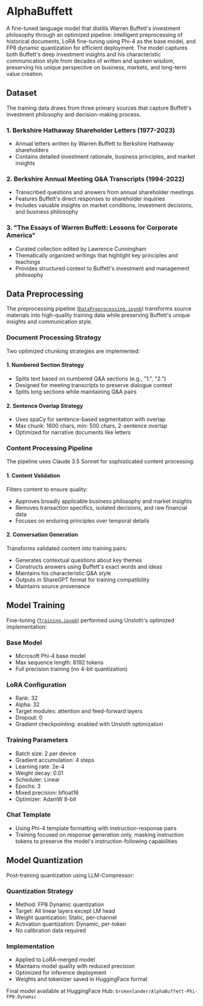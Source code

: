 # AlphaBuffett
A fine-tuned language model that distills Warren Buffett's investment philosophy through an optimized pipeline: intelligent preprocessing of historical documents, LoRA fine-tuning using Phi-4 as the base model, and FP8 dynamic quantization for efficient deployment. The model captures both Buffett's deep investment insights and his characteristic communication style from decades of written and spoken wisdom, preserving his unique perspective on business, markets, and long-term value creation.


## Dataset
The training data draws from three primary sources that capture Buffett's investment philosophy and decision-making process.

### 1. Berkshire Hathaway Shareholder Letters (1977-2023)
- Annual letters written by Warren Buffett to Berkshire Hathaway shareholders
- Contains detailed investment rationale, business principles, and market insights

### 2. Berkshire Annual Meeting Q&A Transcripts (1994-2022)
- Transcribed questions and answers from annual shareholder meetings
- Features Buffett's direct responses to shareholder inquiries
- Includes valuable insights on market conditions, investment decisions, and business philosophy

### 3. "The Essays of Warren Buffett: Lessons for Corporate America"
- Curated collection edited by Lawrence Cunningham
- Thematically organized writings that highlight key principles and teachings
- Provides structured context to Buffett's investment and management philosophy

## Data Preprocessing
The preprocessing pipeline ([`DataPreprocessing.ipynb`](DataPreprocessing.ipynb)) transforms source materials into high-quality training data while preserving Buffett's unique insights and communication style.

### Document Processing Strategy
Two optimized chunking strategies are implemented:

#### 1. Numbered Section Strategy
- Splits text based on numbered Q&A sections (e.g., "1.", "2.") 
- Designed for meeting transcripts to preserve dialogue context
- Splits long sections while maintaining Q&A pairs

#### 2. Sentence Overlap Strategy
- Uses spaCy for sentence-based segmentation with overlap
- Max chunk: 1600 chars, min: 500 chars, 2-sentence overlap
- Optimized for narrative documents like letters

### Content Processing Pipeline
The pipeline uses Claude 3.5 Sonnet for sophisticated content processing:

#### 1. Content Validation
Filters content to ensure quality:
- Approves broadly applicable business philosophy and market insights
- Removes transaction specifics, isolated decisions, and raw financial data
- Focuses on enduring principles over temporal details

#### 2. Conversation Generation
Transforms validated content into training pairs:
- Generates contextual questions about key themes
- Constructs answers using Buffett's exact words and ideas
- Maintains his characteristic Q&A style
- Outputs in ShareGPT format for training compatibility
- Maintains source provenance

## Model Training
Fine-tuning ([`Training.ipynb`](Training.ipynb)) performed using Unsloth's optimized implementation:

### Base Model
- Microsoft Phi-4 base model
- Max sequence length: 8192 tokens
- Full precision training (no 4-bit quantization)

### LoRA Configuration
- Rank: 32
- Alpha: 32
- Target modules: attention and feed-forward layers
- Dropout: 0
- Gradient checkpointing: enabled with Unsloth optimization

### Training Parameters
- Batch size: 2 per device
- Gradient accumulation: 4 steps
- Learning rate: 2e-4
- Weight decay: 0.01
- Scheduler: Linear
- Epochs: 3
- Mixed precision: bfloat16
- Optimizer: AdamW 8-bit

### Chat Template
- Using Phi-4 template formatting with instruction-response pairs
- Training focused on response generation only, masking instruction tokens to preserve the model's instruction-following capabilities

## Model Quantization
Post-training quantization using LLM-Compressor:

### Quantization Strategy
- Method: FP8 Dynamic quantization
- Target: All linear layers except LM head
- Weight quantization: Static, per-channel
- Activation quantization: Dynamic, per-token
- No calibration data required

### Implementation
- Applied to LoRA-merged model
- Maintains model quality with reduced precision
- Optimized for inference deployment
- Weights and tokenizer saved in HuggingFace format

Final model available at HuggingFace Hub: `brokenlander/AlphaBuffett-Phi-FP8-Dynamic`
